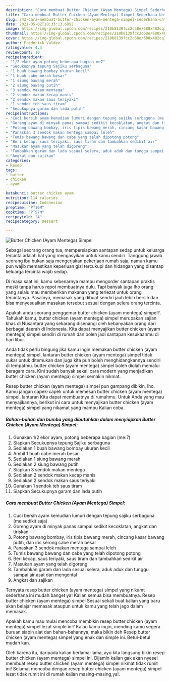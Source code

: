 ```yaml
---
description: "Cara membuat Butter Chicken (Ayam Mentega) Simpel Sederhana Untuk Jualan"
title: "Cara membuat Butter Chicken (Ayam Mentega) Simpel Sederhana Untuk Jualan"
slug: 243-cara-membuat-butter-chicken-ayam-mentega-simpel-sederhana-untuk-jualan
date: 2021-05-02T18:33:13.699Z
image: https://img-global.cpcdn.com/recipes/210b8139fcc2c68e/680x482cq70/butter-chicken-ayam-mentega-simpel-foto-resep-utama.jpg
thumbnail: https://img-global.cpcdn.com/recipes/210b8139fcc2c68e/680x482cq70/butter-chicken-ayam-mentega-simpel-foto-resep-utama.jpg
cover: https://img-global.cpcdn.com/recipes/210b8139fcc2c68e/680x482cq70/butter-chicken-ayam-mentega-simpel-foto-resep-utama.jpg
author: Frederick Valdez
ratingvalue: 4.4
reviewcount: 10
recipeingredient:
- "1/2 ekor ayam potong beberapa bagian me7"
- "Secukupnya tepung Sajiku serbaguna"
- "1 buah bawang bombay ukuran kecil"
- "1 buah cabe merah besar"
- "1 siung bawang merah"
- "2 siung bawang putih"
- "3 sendok makan mentega"
- "2 sendok makan kecap manis"
- "2 sendok makan saus teriyaki"
- "1 sendok teh saus tiram"
- "Secukupnya garam dan lada putih"
recipeinstructions:
- "Cuci bersih ayam kemudian lumuri dengan tepung sajiku serbaguna (me:sedikit saja)"
- "Goreng ayam di minyak panas sampai sedikit kecoklatan, angkat dan tiriskan"
- "Potong bawang bombay, iris tipis bawang merah, cincang kasar bawang putih, dan iris serong cabe merah besar"
- "Panaskan 3 sendok makan mentega sampai leleh"
- "Tumis bawang bawang dan cabe yang telah dipotong potong"
- "Beri kecap, saus teriyaki, saus tiram dan tambahkan sedikit air"
- "Masukan ayam yang telah digoreng"
- "Tambahkan garam dan lada sesuai selera, aduk aduk dan tunggu sampai air asat dan mengental"
- "Angkat dan sajikan"
categories:
- Resep
tags:
- butter
- chicken
- ayam

katakunci: butter chicken ayam 
nutrition: 114 calories
recipecuisine: Indonesian
preptime: "PT16M"
cooktime: "PT57M"
recipeyield: "4"
recipecategory: Dessert

---
```



![Butter Chicken (Ayam Mentega) Simpel](https://img-global.cpcdn.com/recipes/210b8139fcc2c68e/680x482cq70/butter-chicken-ayam-mentega-simpel-foto-resep-utama.jpg)

Sebagai seorang orang tua, mempersiapkan santapan sedap untuk keluarga tercinta adalah hal yang mengasyikan untuk kamu sendiri. Tanggung jawab seorang ibu bukan saja mengerjakan pekerjaan rumah saja, namun kamu pun wajib memastikan keperluan gizi tercukupi dan hidangan yang disantap keluarga tercinta wajib sedap.

Di masa  saat ini, kamu sebenarnya mampu mengorder santapan praktis meski tanpa harus repot membuatnya dulu. Tapi banyak juga lho orang yang selalu mau memberikan makanan yang terlezat untuk orang tercintanya. Pasalnya, memasak yang dibuat sendiri jauh lebih bersih dan bisa menyesuaikan masakan tersebut sesuai dengan selera orang tercinta. 



Apakah anda seorang penggemar butter chicken (ayam mentega) simpel?. Tahukah kamu, butter chicken (ayam mentega) simpel merupakan sajian khas di Nusantara yang sekarang disenangi oleh kebanyakan orang dari berbagai daerah di Indonesia. Kita dapat menyajikan butter chicken (ayam mentega) simpel sendiri di rumah dan boleh jadi santapan kesukaanmu di hari libur.

Anda tidak perlu bingung jika kamu ingin memakan butter chicken (ayam mentega) simpel, lantaran butter chicken (ayam mentega) simpel tidak sukar untuk ditemukan dan juga kita pun boleh menghidangkannya sendiri di tempatmu. butter chicken (ayam mentega) simpel boleh diolah memalui beragam cara. Kini sudah banyak sekali cara modern yang menjadikan butter chicken (ayam mentega) simpel semakin nikmat.

Resep butter chicken (ayam mentega) simpel pun gampang dibikin, lho. Kamu jangan capek-capek untuk memesan butter chicken (ayam mentega) simpel, lantaran Kita dapat membuatnya di rumahmu. Untuk Anda yang mau menyajikannya, berikut ini cara untuk menyajikan butter chicken (ayam mentega) simpel yang nikamat yang mampu Kalian coba.

<!--inarticleads1-->

##### Bahan-bahan dan bumbu yang dibutuhkan dalam menyiapkan Butter Chicken (Ayam Mentega) Simpel:

1. Gunakan 1/2 ekor ayam, potong beberapa bagian (me:7)
1. Siapkan Secukupnya tepung Sajiku serbaguna
1. Sediakan 1 buah bawang bombay ukuran kecil
1. Ambil 1 buah cabe merah besar
1. Sediakan 1 siung bawang merah
1. Sediakan 2 siung bawang putih
1. Siapkan 3 sendok makan mentega
1. Sediakan 2 sendok makan kecap manis
1. Sediakan 2 sendok makan saus teriyaki
1. Gunakan 1 sendok teh saus tiram
1. Siapkan Secukupnya garam dan lada putih




<!--inarticleads2-->

##### Cara membuat Butter Chicken (Ayam Mentega) Simpel:

1. Cuci bersih ayam kemudian lumuri dengan tepung sajiku serbaguna (me:sedikit saja)
1. Goreng ayam di minyak panas sampai sedikit kecoklatan, angkat dan tiriskan
1. Potong bawang bombay, iris tipis bawang merah, cincang kasar bawang putih, dan iris serong cabe merah besar
1. Panaskan 3 sendok makan mentega sampai leleh
1. Tumis bawang bawang dan cabe yang telah dipotong potong
1. Beri kecap, saus teriyaki, saus tiram dan tambahkan sedikit air
1. Masukan ayam yang telah digoreng
1. Tambahkan garam dan lada sesuai selera, aduk aduk dan tunggu sampai air asat dan mengental
1. Angkat dan sajikan




Ternyata resep butter chicken (ayam mentega) simpel yang nikamt sederhana ini mudah banget ya! Kalian semua bisa membuatnya. Resep butter chicken (ayam mentega) simpel Sesuai sekali buat kalian yang baru akan belajar memasak ataupun untuk kamu yang telah jago dalam memasak.

Apakah kamu mau mulai mencoba membikin resep butter chicken (ayam mentega) simpel lezat simple ini? Kalau kamu ingin, mending kamu segera buruan siapin alat dan bahan-bahannya, maka bikin deh Resep butter chicken (ayam mentega) simpel yang enak dan simple ini. Betul-betul mudah kan. 

Oleh karena itu, daripada kalian berlama-lama, ayo kita langsung bikin resep butter chicken (ayam mentega) simpel ini. Dijamin kalian gak akan nyesel membuat resep butter chicken (ayam mentega) simpel nikmat tidak rumit ini! Selamat mencoba dengan resep butter chicken (ayam mentega) simpel lezat tidak rumit ini di rumah kalian masing-masing,ya!.

